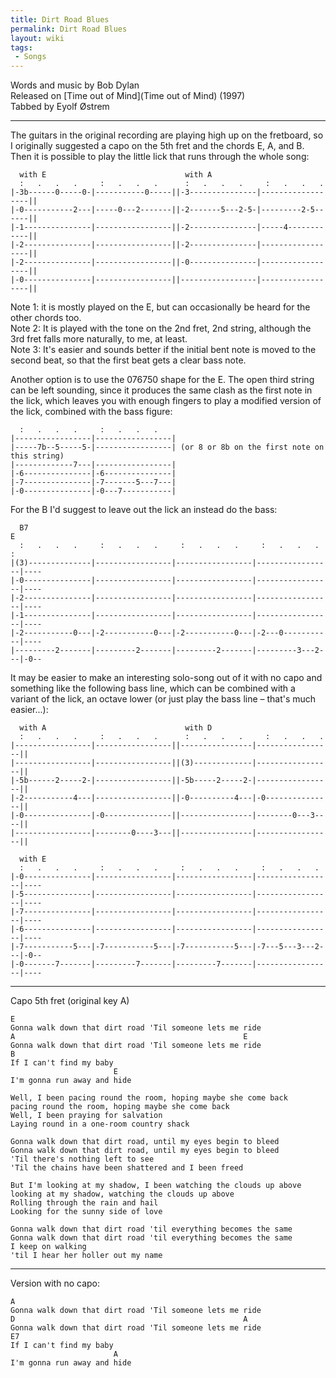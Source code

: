 ```yaml
---
title: Dirt Road Blues
permalink: Dirt Road Blues
layout: wiki
tags:
 - Songs
---
```


Words and music by Bob Dylan  
Released on [Time out of Mind](Time out of Mind) (1997)  
Tabbed by Eyolf Østrem

* * * * *

The guitars in the original recording are playing high up on the
fretboard, so I originally suggested a capo on the 5th fret and the
chords E, A, and B. Then it is possible to play the little lick that
runs through the whole song:

      with E                               with A
      :   .   .   .     :   .   .   .      :   .   .   .     :   .   .   .
    |-3b------0-----0-|-----------0-----||-3---------------|------------------||
    |-0-----------2---|-----0---2-------||-2-------5---2-5-|---------2-5------||
    |-1---------------|-----------------||-2---------------|-----4------------||
    |-2---------------|-----------------||-2---------------|------------------||
    |-2---------------|-----------------||-0---------------|------------------||
    |-0---------------|-----------------||-----------------|------------------||

Note 1: it is mostly played on the E, but can occasionally be heard for
the other chords too.  
Note 2: It is played with the tone on the 2nd fret, 2nd string, although
the 3rd fret falls more naturally, to me, at least.  
Note 3: It's easier and sounds better if the initial bent note is moved
to the second beat, so that the first beat gets a clear bass note.

Another option is to use the 076750 shape for the E. The open third
string can be left sounding, since it produces the same clash as the
first note in the lick, which leaves you with enough fingers to play a
modified version of the lick, combined with the bass figure:

      :   .   .   .     :   .   .   .
    |-----------------|-----------------|
    |-----7b--5-----5-|-----------------| (or 8 or 8b on the first note on this string)
    |-------------7---|-----------------|
    |-6---------------|-6---------------|
    |-7---------------|-7-------5---7---|
    |-0---------------|-0---7-----------|

For the B I'd suggest to leave out the lick an instead do the bass:

      B7                                                                      E
      :   .   .   .     :   .   .   .     :   .   .   .     :   .   .   .     :
    |(3)--------------|-----------------|-----------------|-----------------|----
    |-0---------------|-----------------|-----------------|-----------------|----
    |-2---------------|-----------------|-----------------|-----------------|----
    |-1---------------|-----------------|-----------------|-----------------|----
    |-2-----------0---|-2-----------0---|-2-----------0---|-2---0-----------|----
    |---------2-------|---------2-------|---------2-------|---------3---2---|-0--

It may be easier to make an interesting solo-song out of it with no capo
and something like the following bass line, which can be combined with a
variant of the lick, an octave lower (or just play the bass line –
that's much easier...):

      with A                               with D
      :   .   .   .     :   .   .   .      :   .   .   .     :   .   .   .
    |-----------------|-----------------||----------------|-----------------||
    |-----------------|-----------------||(3)-------------|-----------------||
    |-5b------2-----2-|-----------------||-5b-----2-----2-|-----------------||
    |-2-----------4---|-----------------||-0----------4---|-0---------------||
    |-0---------------|-0---------------||----------------|--------0---3----||
    |-----------------|--------0----3---||----------------|-----------------||

      with E
      :   .   .   .     :   .   .   .     :   .   .   .     :   .   .   .
    |-0---------------|-----------------|-----------------|-----------------|----
    |-5---------------|-----------------|-----------------|-----------------|----
    |-7---------------|-----------------|-----------------|-----------------|----
    |-6---------------|-----------------|-----------------|-----------------|----
    |-7-----------5---|-7-----------5---|-7-----------5---|-7---5---3---2---|-0--
    |-0-------7-------|---------7-------|---------7-------|-----------------|----

* * * * *

Capo 5th fret (original key A)

    E
    Gonna walk down that dirt road 'Til someone lets me ride
    A                                                   E
    Gonna walk down that dirt road 'Til someone lets me ride
    B
    If I can't find my baby
                           E
    I'm gonna run away and hide

    Well, I been pacing round the room, hoping maybe she come back
    pacing round the room, hoping maybe she come back
    Well, I been praying for salvation
    Laying round in a one-room country shack

    Gonna walk down that dirt road, until my eyes begin to bleed
    Gonna walk down that dirt road, until my eyes begin to bleed
    'Til there's nothing left to see
    'Til the chains have been shattered and I been freed

    But I'm looking at my shadow, I been watching the clouds up above
    looking at my shadow, watching the clouds up above
    Rolling through the rain and hail
    Looking for the sunny side of love

    Gonna walk down that dirt road 'til everything becomes the same
    Gonna walk down that dirt road 'til everything becomes the same
    I keep on walking
    'til I hear her holler out my name

* * * * *

Version with no capo:

    A
    Gonna walk down that dirt road 'Til someone lets me ride
    D                                                   A
    Gonna walk down that dirt road 'Til someone lets me ride
    E7
    If I can't find my baby
                           A
    I'm gonna run away and hide
